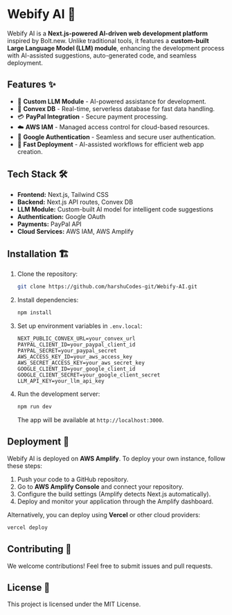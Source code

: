 # Webify AI 🚀  

Webify AI is a **Next.js-powered AI-driven web development platform** inspired by Bolt.new. Unlike traditional tools, it features a **custom-built Large Language Model (LLM) module**, enhancing the development process with AI-assisted suggestions, auto-generated code, and seamless deployment.

## Features ✨  

- 🧠 **Custom LLM Module** - AI-powered assistance for development.  
- 🔄 **Convex DB** - Real-time, serverless database for fast data handling.  
- 💳 **PayPal Integration** - Secure payment processing.  
- ☁️ **AWS IAM** - Managed access control for cloud-based resources.  
- 🔑 **Google Authentication** - Seamless and secure user authentication.  
- 🚀 **Fast Deployment** - AI-assisted workflows for efficient web app creation.  

## Tech Stack 🛠️  

- **Frontend:** Next.js, Tailwind CSS  
- **Backend:** Next.js API routes, Convex DB  
- **LLM Module:** Custom-built AI model for intelligent code suggestions  
- **Authentication:** Google OAuth  
- **Payments:** PayPal API  
- **Cloud Services:** AWS IAM, AWS Amplify  

## Installation 🏗️  

1. Clone the repository:  

   ```bash
   git clone https://github.com/harshuCodes-git/Webify-AI.git
   ```  

2. Install dependencies:  

   ```bash
   npm install
   ```  

3. Set up environment variables in `.env.local`:  

   ```plaintext
   NEXT_PUBLIC_CONVEX_URL=your_convex_url
   PAYPAL_CLIENT_ID=your_paypal_client_id
   PAYPAL_SECRET=your_paypal_secret
   AWS_ACCESS_KEY_ID=your_aws_access_key
   AWS_SECRET_ACCESS_KEY=your_aws_secret_key
   GOOGLE_CLIENT_ID=your_google_client_id
   GOOGLE_CLIENT_SECRET=your_google_client_secret
   LLM_API_KEY=your_llm_api_key
   ```  

4. Run the development server:  

   ```bash
   npm run dev
   ```  

   The app will be available at `http://localhost:3000`.  

## Deployment 🚀  

Webify AI is deployed on **AWS Amplify**. To deploy your own instance, follow these steps:

1. Push your code to a GitHub repository.
2. Go to **AWS Amplify Console** and connect your repository.
3. Configure the build settings (Amplify detects Next.js automatically).
4. Deploy and monitor your application through the Amplify dashboard.

Alternatively, you can deploy using **Vercel** or other cloud providers:

```bash
vercel deploy
```  

## Contributing 🤝  

We welcome contributions! Feel free to submit issues and pull requests.  

## License 📜  

This project is licensed under the MIT License.
